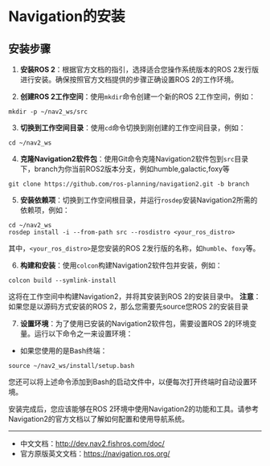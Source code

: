 # Navigation的安装 

## 安装步骤

1. **安装ROS 2**：根据官方文档的指引，选择适合您操作系统版本的ROS 2发行版进行安装。确保按照官方文档提供的步骤正确设置ROS 2的工作环境。

2. **创建ROS 2工作空间**：使用`mkdir`命令创建一个新的ROS 2工作空间，例如：
```shell
mkdir -p ~/nav2_ws/src
```
3. **切换到工作空间目录**：使用`cd`命令切换到刚创建的工作空间目录，例如：
```shell
cd ~/nav2_ws
```
4. **克隆Navigation2软件包**：使用Git命令克隆Navigation2软件包到`src`目录下，branch为你当前ROS2版本分支，例如humble,galactic,foxy等
```shell
git clone https://github.com/ros-planning/navigation2.git -b branch
```
5. **安装依赖项**：切换到工作空间根目录，并运行`rosdep`安装Navigation2所需的依赖项，例如：
```shell
cd ~/nav2_ws 
rosdep install -i --from-path src --rosdistro <your_ros_distro>
```
其中，`<your_ros_distro>`是您安装的ROS 2发行版的名称，如`humble`、`foxy`等。

6. **构建和安装**：使用`colcon`构建Navigation2软件包并安装，例如：
```shell
colcon build --symlink-install
```

这将在工作空间中构建Navigation2，并将其安装到ROS 2的安装目录中。
**注意**：如果您是以源码方式安装的ROS 2，那么您需要先source您ROS 2的安装目录

7. **设置环境**：为了使用已安装的Navigation2软件包，需要设置ROS 2的环境变量。运行以下命令之一来设置环境：
- 如果您使用的是Bash终端：
```shell
source ~/nav2_ws/install/setup.bash
```

您还可以将上述命令添加到Bash的启动文件中，以便每次打开终端时自动设置环境。

安装完成后，您应该能够在ROS 2环境中使用Navigation2的功能和工具。请参考Navigation2的官方文档以了解如何配置和使用导航系统。
*****

- 中文文档：http://dev.nav2.fishros.com/doc/
- 官方原版英文文档：https://navigation.ros.org/

